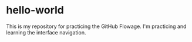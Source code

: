# hello-world
This is my repository for practicing the GitHub Flowage.
I'm practicing and learning the interface navigation.
